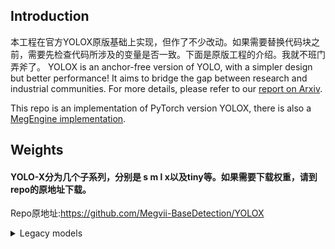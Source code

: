 
## Introduction
本工程在官方YOLOX原版基础上实现，但作了不少改动。如果需要替换代码块之前，需要先检查代码所涉及的变量是否一致。下面是原版工程的介绍。我就不班门弄斧了。
YOLOX is an anchor-free version of YOLO, with a simpler design but better performance! It aims to bridge the gap between research and industrial communities.
For more details, please refer to our [report on Arxiv](https://arxiv.org/abs/2107.08430).

This repo is an implementation of PyTorch version YOLOX, there is also a [MegEngine implementation](https://github.com/MegEngine/YOLOX).


## Weights

#### YOLO-X分为几个子系列，分别是 s m l x以及tiny等。如果需要下载权重，请到repo的原地址下载。
Repo原地址:https://github.com/Megvii-BaseDetection/YOLOX

<details>
<summary>Legacy models</summary>

|Model |size |mAP<sup>test<br>0.5:0.95 | Speed V100<br>(ms) | Params<br>(M) |FLOPs<br>(G)| weights |
| ------        |:---: | :---:       |:---:     |:---:  | :---: | :----: |
|[YOLOX-s](./exps/default/yolox_s.py)    |640  |39.6      |9.8     |9.0 | 26.8 | [onedrive](https://megvii-my.sharepoint.cn/:u:/g/personal/gezheng_megvii_com/EW62gmO2vnNNs5npxjzunVwB9p307qqygaCkXdTO88BLUg?e=NMTQYw)/[github](https://github.com/Megvii-BaseDetection/storage/releases/download/0.0.1/yolox_s.pth) |
|[YOLOX-m](./exps/default/yolox_m.py)    |640  |46.4      |12.3     |25.3 |73.8| [onedrive](https://megvii-my.sharepoint.cn/:u:/g/personal/gezheng_megvii_com/ERMTP7VFqrVBrXKMU7Vl4TcBQs0SUeCT7kvc-JdIbej4tQ?e=1MDo9y)/[github](https://github.com/Megvii-BaseDetection/storage/releases/download/0.0.1/yolox_m.pth) |
|[YOLOX-l](./exps/default/yolox_l.py)    |640  |50.0  |14.5 |54.2| 155.6 | [onedrive](https://megvii-my.sharepoint.cn/:u:/g/personal/gezheng_megvii_com/EWA8w_IEOzBKvuueBqfaZh0BeoG5sVzR-XYbOJO4YlOkRw?e=wHWOBE)/[github](https://github.com/Megvii-BaseDetection/storage/releases/download/0.0.1/yolox_l.pth) |
|[YOLOX-x](./exps/default/yolox_x.py)   |640  |**51.2**      | 17.3 |99.1 |281.9 | [onedrive](https://megvii-my.sharepoint.cn/:u:/g/personal/gezheng_megvii_com/EdgVPHBziOVBtGAXHfeHI5kBza0q9yyueMGdT0wXZfI1rQ?e=tABO5u)/[github](https://github.com/Megvii-BaseDetection/storage/releases/download/0.0.1/yolox_x.pth) |
|[YOLOX-Darknet53](./exps/default/yolov3.py)   |640  | 47.4      | 11.1 |63.7 | 185.3 | [onedrive](https://megvii-my.sharepoint.cn/:u:/g/personal/gezheng_megvii_com/EZ-MV1r_fMFPkPrNjvbJEMoBLOLAnXH-XKEB77w8LhXL6Q?e=mf6wOc)/[github](https://github.com/Megvii-BaseDetection/storage/releases/download/0.0.1/yolox_darknet53.pth) |


## Quick Start

<details>
<summary>Installation</summary>

Step1. 安装相关库

安装Anaconda
安装Python==3.8
如果有NVIDIA GPU且显存大于6GB,则可以配置额外的GPU环境来使用GPU推理。要做到这一点，需要安装Linux(Ubuntu 18.04）。

```shell
cd YOLOX (切换回项目YOLOX目录下）
python3 setup.py develop
cd .. (切换回项目根目录）
pip3 install -r requirement.txt
```

</details>

<details>
Step2. 安装相关库

Step1. 从上面的benchmark table下载预训练模型，或者从官方repo下载.
如果有gpu，可以用l,x结尾的大模型，如果没有，建议使用 s m tiny之类的小模型

下面的例子以yolo_s为例。

对照片推理
```shell
python tools/demo.py image -n yolox-s -c pretrained/yolox_s.pth --path assets/1.jpg --conf 0.25 --nms 0.45 --tsize 640 --save_result --device [cpu/gpu]
```
对视频推理
```shell
python tools/demo.py image -f exps/default/yolox_s.py -c /path/to/your/yolox_s.pth --path assets/dog.jpg --conf 0.25 --nms 0.45 --tsize 640 --save_result --device [cpu/gpu]
```
从摄像头推理
```shell
python demo.py webcam -n yolox-s -c pretrained/yolox_s.pth --conf 0.25 --nms 0.45 --tsize 640
```


</details>

<details>
<summary>重新训练模型</summary>

Step1. Prepare COCO dataset
只要你是完整的下载了工程，这一步我已经做好了。另外，在dataset里，还有原始的数据集压缩包，如果搞坏了可以直接覆盖回去。

Step2. Reproduce our results on COCO by specifying -n:

```shell
python -m yolox.tools.train -n yolox-s -d 8 -b 64 --fp16 -o [--cache]
                               yolox-m
                               yolox-l
                               yolox-x
```
* -d: number of gpu devices
* -b: total batch size, the recommended number for -b is num-gpu * 8
* --fp16: mixed precision training
* --cache: caching imgs into RAM to accelarate training, which need large system RAM. 

  
When using -f, the above commands are equivalent to:
```shell
python -m yolox.tools.train -f exps/default/yolox_s.py -d 8 -b 64 --fp16 -o [--cache]
                               exps/default/yolox_m.py
                               exps/default/yolox_l.py
                               exps/default/yolox_x.py
```
  
That's all folks.
